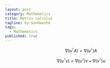```yaml
---
layout: post
category: Mathematics
title: Matrix calculus
tagline: by SunHaozhe
tags: 
  - Mathematics
published: true
---
```


$$\nabla (u^\intercal A) = \nabla (u^\intercal) A$$

$$\nabla (u^\intercal v) = \nabla (u^\intercal) v + \nabla (v^\intercal) u$$

